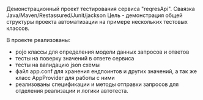 Демонстрационный проект тестирования сервиса "reqresApi". Сваязка Java/Maven/Restassured/Junit/jackson
Цель - демонстрация общей структуры проекта автоматизации на примере нескольких тестовых классов.

В проекте реализованы:
  - pojo классы для определения модели данных запросов и ответов
  - тесты на поверку значений в ответе сервиса
  - тесты на валидацию json схемы
  - файл app.conf для хранения ендпоинтов и других значений, а так же класс AppProvider для работы с ними
  - реализованы спецификации и методы отправки запросов для отделения реализации и логики автотеста.
 
